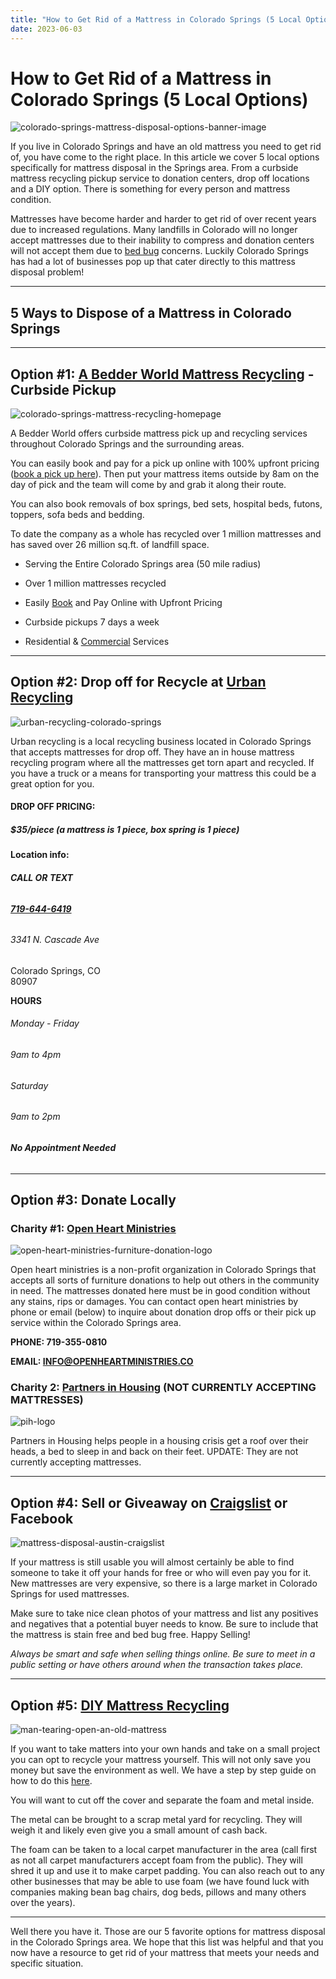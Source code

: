 ```yaml
---
title: "How to Get Rid of a Mattress in Colorado Springs (5 Local Options)"
date: 2023-06-03
---
```


# How to Get Rid of a Mattress in Colorado Springs (5 Local Options)

![colorado-springs-mattress-disposal-options-banner-image](images/Most-Attractive-Youtube-Thumbnail-2023-03-16T222016.453-1024x576.png)

If you live in Colorado Springs and have an old mattress you need to get rid of, you have come to the right place. In this article we cover 5 local options specifically for mattress disposal in the Springs area. From a curbside mattress recycling pickup service to donation centers, drop off locations and a DIY option. There is something for every person and mattress condition.

Mattresses have become harder and harder to get rid of over recent years due to increased regulations. Many landfills in Colorado will no longer accept mattresses due to their inability to compress and donation centers will not accept them due to [bed bug](https://www.abedderworld.com/bed-bugs-in-pillow.html/) concerns. Luckily Colorado Springs has had a lot of businesses pop up that cater directly to this mattress disposal problem!

* * *

## 5 Ways to Dispose of a Mattress in Colorado Springs

* * *

## Option #1: [A Bedder World Mattress Recycling](https://www.abedderworld.com/colorado-springs-mattress-disposal/) - Curbside Pickup

![colorado-springs-mattress-recycling-homepage](images/colorado-springs-mattress-recycling-homepage-1024x558.png)

A Bedder World offers curbside mattress pick up and recycling services throughout Colorado Springs and the surrounding areas.

You can easily book and pay for a pick up online with 100% upfront pricing ([book a pick up here](https://www.abedderworld.com/book-online/)). Then put your mattress items outside by 8am on the day of pick and the team will come by and grab it along their route.

You can also book removals of box springs, bed sets, hospital beds, futons, toppers, sofa beds and bedding.

To date the company as a whole has recycled over 1 million mattresses and has saved over 26 million sq.ft. of landfill space.

- Serving the Entire Colorado Springs area (50 mile radius)

- Over 1 million mattresses recycled

- Easily [Book](https://www.abedderworld.com/book-online/) and Pay Online with Upfront Pricing

- Curbside pickups 7 days a week

- Residential & [Commercial](https://www.abedderworld.com/commercial/) Services

* * *

## Option #2: Drop off for Recycle at [Urban Recycling](https://www.urbanrecyclingcolo.com/)

![urban-recycling-colorado-springs](images/Screen-Shot-2023-03-16-at-7.57.58-PM.png)

Urban recycling is a local recycling business located in Colorado Springs that accepts mattresses for drop off. They have an in house mattress recycling program where all the mattresses get torn apart and recycled. If you have a truck or a means for transporting your mattress this could be a great option for you.

#### DROP OFF PRICING:

##### $35/piece (a mattress is 1 piece, box spring is 1 piece)

#### Location info:

###### **CALL OR TEXT**

###### [**719-644-6419**](tel:719-644-6419)

###### 3341 N. Cascade Ave  
Colorado Springs, CO  
80907

**HOURS**

###### Monday - Friday​

###### 9am to 4pm

###### Saturday

###### 9am to 2pm

###### _**No Appointment Needed**_

* * *

## Option #3: Donate Locally

### Charity #1: [Open Heart Ministries](https://www.openheartministries.co/furniture-donations)

![open-heart-ministries-furniture-donation-logo](images/Screen-Shot-2023-03-16-at-10.02.42-PM-1024x217.png)

Open heart ministries is a non-profit organization in Colorado Springs that accepts all sorts of furniture donations to help out others in the community in need. The mattresses donated here must be in good condition without any stains, rips or damages. You can contact open heart ministries by phone or email (below) to inquire about donation drop offs or their pick up service within the Colorado Springs area.

**PHONE: 719-355-0810**

**EMAIL: [INFO@OPENHEARTMINISTRIES.CO](mailto:INFO@OPENHEARTMINISTRIES.CO)**

### Charity 2: [Partners in Housing](https://partnersinhousing.org/give-items/) (NOT CURRENTLY ACCEPTING MATTRESSES)

![pih-logo](images/PIH-Logo_Horiz_CMYK-1024x398.jpeg)

Partners in Housing helps people in a housing crisis get a roof over their heads, a bed to sleep in and back on their feet. UPDATE: They are not currently accepting mattresses.

* * *

## Option #4: Sell or Giveaway on [Craigslist](https://cosprings.craigslist.org/) or Facebook

![mattress-disposal-austin-craigslist](images/Screen-Shot-2019-12-11-at-8.06.07-AM-edited.png)

If your mattress is still usable you will almost certainly be able to find someone to take it off your hands for free or who will even pay you for it. New mattresses are very expensive, so there is a large market in Colorado Springs for used mattresses.

Make sure to take nice clean photos of your mattress and list any positives and negatives that a potential buyer needs to know. Be sure to include that the mattress is stain free and bed bug free. Happy Selling!

_Always be smart and safe when selling things online. Be sure to meet in a public setting or have others around when the transaction takes place._

* * *

## Option #5: [DIY Mattress Recycling](https://www.abedderworld.com/how-to-recycle-a-mattress/)

![man-tearing-open-an-old-mattress](images/Screen-Shot-2019-04-08-at-1.56.55-PM-1024x572.webp)

If you want to take matters into your own hands and take on a small project you can opt to recycle your mattress yourself. This will not only save you money but save the environment as well. We have a step by step guide on how to do this [here](https://www.abedderworld.com/how-to-recycle-a-mattress/).

You will want to cut off the cover and separate the foam and metal inside.

The metal can be brought to a scrap metal yard for recycling. They will weigh it and likely even give you a small amount of cash back.

The foam can be taken to a local carpet manufacturer in the area (call first as not all carpet manufacturers accept foam from the public). They will shred it up and use it to make carpet padding. You can also reach out to any other businesses that may be able to use foam (we have found luck with companies making bean bag chairs, dog beds, pillows and many others over the years).

* * *

Well there you have it. Those are our 5 favorite options for mattress disposal in the Colorado Springs area. We hope that this list was helpful and that you now have a resource to get rid of your mattress that meets your needs and specific situation.
